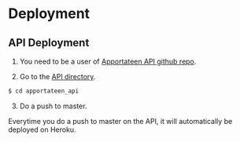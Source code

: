 # Deployment

## API Deployment

1. You need to be a user of [Apportateen API github repo](https://github.com/ProyectoIntegrador2018/apportateen_api). 

2. Go to the [API directory](https://github.com/ProyectoIntegrador2018/apportateen_api).

``` bash
$ cd apportateen_api
```

3. Do a push to master.

Everytime you do a push to master on the API, it will automatically be deployed on Heroku.
